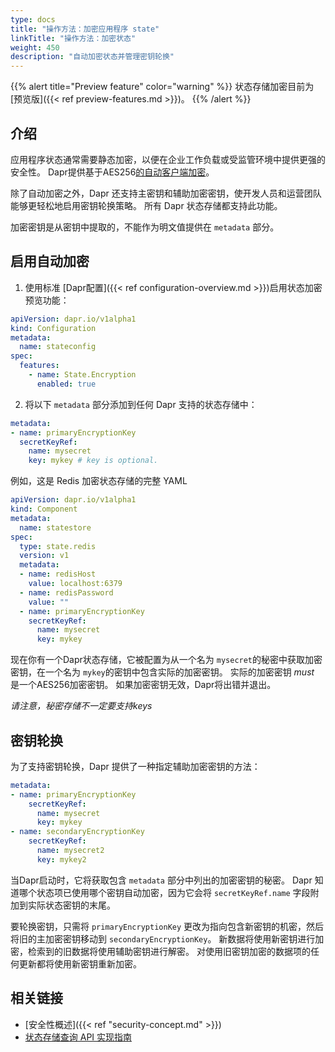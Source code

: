 ```yaml
---
type: docs
title: "操作方法：加密应用程序 state"
linkTitle: "操作方法：加密状态"
weight: 450
description: "自动加密状态并管理密钥轮换"
---
```


{{% alert title="Preview feature" color="warning" %}}
状态存储加密目前为 [预览版]({{< ref preview-features.md >}})。
{{% /alert %}}

## 介绍

应用程序状态通常需要静态加密，以便在企业工作负载或受监管环境中提供更强的安全性。 Dapr提供基于AES256[的自动客户端加密](https://en.wikipedia.org/wiki/Advanced_Encryption_Standard)。

除了自动加密之外，Dapr 还支持主密钥和辅助加密密钥，使开发人员和运营团队能够更轻松地启用密钥轮换策略。 所有 Dapr 状态存储都支持此功能。

加密密钥是从密钥中提取的，不能作为明文值提供在 `metadata` 部分。

## 启用自动加密

1. 使用标准 [Dapr配置]({{< ref configuration-overview.md >}})启用状态加密预览功能：

```yaml
apiVersion: dapr.io/v1alpha1
kind: Configuration
metadata:
  name: stateconfig
spec:
  features:
    - name: State.Encryption
      enabled: true
```

2. 将以下 `metadata` 部分添加到任何 Dapr 支持的状态存储中：

```yaml
metadata:
- name: primaryEncryptionKey
  secretKeyRef:
    name: mysecret
    key: mykey # key is optional.
```

例如，这是 Redis 加密状态存储的完整 YAML

```yaml
apiVersion: dapr.io/v1alpha1
kind: Component
metadata:
  name: statestore
spec:
  type: state.redis
  version: v1
  metadata:
  - name: redisHost
    value: localhost:6379
  - name: redisPassword
    value: ""
  - name: primaryEncryptionKey
    secretKeyRef:
      name: mysecret
      key: mykey
```

现在你有一个Dapr状态存储，它被配置为从一个名为 `mysecret`的秘密中获取加密密钥，在一个名为 `mykey`的密钥中包含实际的加密密钥。 实际的加密密钥 *must* 是一个AES256加密密钥。 如果加密密钥无效，Dapr将出错并退出。

*请注意，秘密存储不一定要支持keys*

## 密钥轮换

为了支持密钥轮换，Dapr 提供了一种指定辅助加密密钥的方法：

```yaml
metadata:
- name: primaryEncryptionKey
    secretKeyRef:
      name: mysecret
      key: mykey
- name: secondaryEncryptionKey
    secretKeyRef:
      name: mysecret2
      key: mykey2
```

当Dapr启动时，它将获取包含 `metadata` 部分中列出的加密密钥的秘密。 Dapr 知道哪个状态项已使用哪个密钥自动加密，因为它会将 `secretKeyRef.name` 字段附加到实际状态密钥的末尾。

要轮换密钥，只需将 `primaryEncryptionKey` 更改为指向包含新密钥的机密，然后将旧的主加密密钥移动到 `secondaryEncryptionKey`。 新数据将使用新密钥进行加密，检索到的旧数据将使用辅助密钥进行解密。 对使用旧密钥加密的数据项的任何更新都将使用新密钥重新加密。

## 相关链接
 - [安全性概述]({{< ref "security-concept.md" >}})
 - [状态存储查询 API 实现指南](https://github.com/dapr/components-contrib/blob/master/state/Readme.md#implementing-state-query-api)